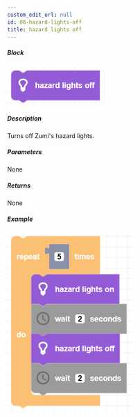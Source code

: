 ```yaml
---
custom_edit_url: null
id: 08-hazard-lights-off
title: hazard lights off
---
```


##### Block

![hazard lights off block image](hazard_lights_off.png)

##### Description

Turns off Zumi's hazard lights.

##### Parameters

None <!-- image -->

##### Returns

None

##### Example

![hazard lights example](hazard_lights_example.png)
